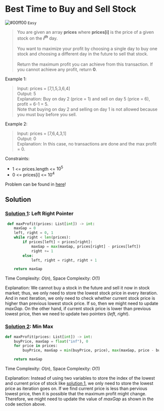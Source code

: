 # Best Time to Buy and Sell Stock
![#00ff00](https://placehold.co/1x1/00ff00/00ff00.png) `Easy` 

> You are given an array **prices** where **prices[i]** is the price of a given stock on the **$i^{th}$** day. <br><br>
You want to maximize your profit by choosing a single day to buy one stock and choosing a different day in the future to sell that stock. <br><br>
Return the maximum profit you can achieve from this transaction. If you cannot achieve any profit, return **0**.

Example 1:

> Input: prices = [7,1,5,3,6,4]\
Output: 5\
Explanation: Buy on day 2 (price = 1) and sell on day 5 (price = 6), profit = 6-1 = 5.\
Note that buying on day 2 and selling on day 1 is not allowed because you must buy before you sell.

Example 2:

> Input: prices = [7,6,4,3,1]\
Output: 0\
Explanation: In this case, no transactions are done and the max profit = 0.

Constraints:
- $1$ <= prices.length <= $10^5$
- $0$ <= prices[i] <= $10^4$

Problem can be found in [here](https://leetcode.com/problems/best-time-to-buy-and-sell-stock/)!

## Solution

### [Solution 1](/Array/121-BestTimetoBuyandSellStock/solution1.py): Left Right Pointer

```python
 def maxProfit(prices: List[int]) -> int:
    maxGap = 0
    left, right = 0, 1
    while right < len(prices):
        if prices[left] < prices[right]:
            maxGap = max(maxGap, prices[right] - prices[left])
            right += 1
        else:
            left, right = right, right + 1

    return maxGap
```

Time Complexity: $O(n)$, Space Complexity: $O(1)$

Explanation: We cannot buy a stock in the future and sell it now in stock market; thus, we only need to store the lowest stock price in every iteration. And in next iteration, we only need to check whether current stock price is higher than previous lowest stock price. If so, then we might need to update _maxGap_. On the other hand, if current stock price is lower than previous lowest price, then we need to update two pointers (_left_, _right_).

### [Solution 2](/Array/121-BestTimetoBuyandSellStock/solution2.py): Min Max

```python
def maxProfit(prices: List[int]) -> int:
    buyPrice, maxGap = float("inf"), 0
    for price in prices:
        buyPrice, maxGap = min(buyPrice, price), max(maxGap, price - buyPrice)

    return maxGap
```

Time Complexity: $O(n)$, Space Complexity: $O(1)$

Explanation: Instead of using two variables to store the index of the lowest and current price of stock like [solution 1](#solution-1array121-besttimetobuyandsellstocksolution1py-left-right-pointer), we only need to store the lowest price as iteration goes on. If we find current price is less than pervious lowest price, then it is possible that the maximum profit might change. Therefore, we might need to update the value of _maxGap_ as shown in the code section above.
